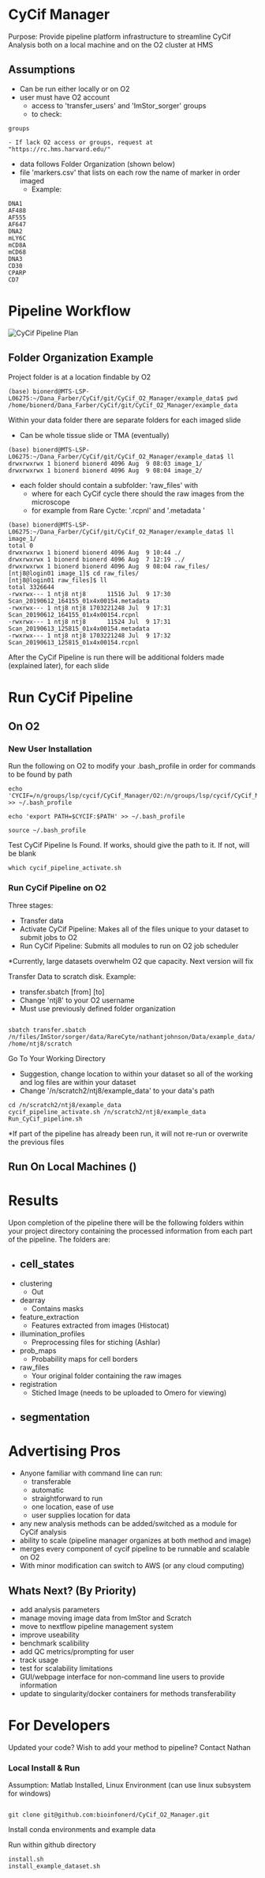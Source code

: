 # CyCif Manager

Purpose: Provide pipeline platform infrastructure to streamline CyCif Analysis both on a local machine and on the O2 cluster at HMS

## Assumptions

- Can be run either locally or on O2
- user must have O2 account 
	- access to 'transfer_users' and 'ImStor_sorger' groups 
	- to check:
```{bash,eval==FALSE}
groups
```
	- If lack O2 access or groups, request at "https://rc.hms.harvard.edu/" 
- data follows Folder Organization (shown below)
- file 'markers.csv' that lists on each row the name of marker in order imaged 
	- Example:
```{bash,eval==FALSE}
DNA1
AF488
AF555
AF647
DNA2
mLY6C
mCD8A
mCD68
DNA3
CD30
CPARP
CD7
```

# Pipeline Workflow
![CyCif Pipeline Plan](/images/CyCif_Pipeline_Plan.png)


## Folder Organization Example 

Project folder is at a location findable by O2

```{bash, eval==FALSE}
(base) bionerd@MTS-LSP-L06275:~/Dana_Farber/CyCif/git/CyCif_O2_Manager/example_data$ pwd
/home/bionerd/Dana_Farber/CyCif/git/CyCif_O2_Manager/example_data
```

Within your data folder there are separate folders for each imaged slide

- Can be whole tissue slide or TMA (eventually)

```{bash, eval==FALSE}
(base) bionerd@MTS-LSP-L06275:~/Dana_Farber/CyCif/git/CyCif_O2_Manager/example_data$ ll
drwxrwxrwx 1 bionerd bionerd 4096 Aug  9 08:03 image_1/
drwxrwxrwx 1 bionerd bionerd 4096 Aug  9 08:04 image_2/
```
- each folder should contain a subfolder: 'raw_files' with 
	- where for each CyCif cycle there should the raw images from the microscope
	- for example from Rare Cycte: '.rcpnl' and '.metadata '

```{bash,eval==FALSE}
(base) bionerd@MTS-LSP-L06275:~/Dana_Farber/CyCif/git/CyCif_O2_Manager/example_data$ ll image_1/
total 0
drwxrwxrwx 1 bionerd bionerd 4096 Aug  9 10:44 ./
drwxrwxrwx 1 bionerd bionerd 4096 Aug  7 12:19 ../
drwxrwxrwx 1 bionerd bionerd 4096 Aug  9 08:04 raw_files/
[ntj8@login01 image_1]$ cd raw_files/
[ntj8@login01 raw_files]$ ll
total 3326644
-rwxrwx--- 1 ntj8 ntj8      11516 Jul  9 17:30 Scan_20190612_164155_01x4x00154.metadata
-rwxrwx--- 1 ntj8 ntj8 1703221248 Jul  9 17:31 Scan_20190612_164155_01x4x00154.rcpnl
-rwxrwx--- 1 ntj8 ntj8      11524 Jul  9 17:31 Scan_20190613_125815_01x4x00154.metadata
-rwxrwx--- 1 ntj8 ntj8 1703221248 Jul  9 17:32 Scan_20190613_125815_01x4x00154.rcpnl
```
After the CyCif Pipeline is run there will be additional folders made (explained later), for each slide

# Run CyCif Pipeline

## On O2

### New User Installation

Run the following on O2 to modify your .bash_profile in order for commands to be found by path

``` {bash,eval==FALSE}
echo 'CYCIF=/n/groups/lsp/cycif/CyCif_Manager/O2:/n/groups/lsp/cycif/CyCif_Manager/bin' >> ~/.bash_profile

echo 'export PATH=$CYCIF:$PATH' >> ~/.bash_profile

source ~/.bash_profile
```
Test CyCif Pipeline Is Found. If works, should give the path to it.  If not, will be blank

```
which cycif_pipeline_activate.sh
```
### Run CyCif Pipeline on O2

Three stages:
	
- Transfer data
- Activate CyCif Pipeline: Makes all of the files unique to your dataset to submit jobs to O2
- Run CyCif Pipeline: Submits all modules to run on O2 job scheduler

*Currently, large datasets overwhelm O2 que capacity.  Next version will fix

Transfer Data to scratch disk.  Example:
	
- transfer.sbatch [from] [to]        
- Change 'ntj8' to your O2 username
- Must use previously defined folder organization  

``` {bash, eval == FALSE}

sbatch transfer.sbatch /n/files/ImStor/sorger/data/RareCyte/nathantjohnson/Data/example_data/ /home/ntj8/scratch
```
Go To Your Working Directory

- Suggestion, change location to within your dataset so all of the working and log files are within your dataset
- Change '/n/scratch2/ntj8/example_data' to your data's path

```
cd /n/scratch2/ntj8/example_data
cycif_pipeline_activate.sh /n/scratch2/ntj8/example_data
Run_CyCif_pipeline.sh
```
*If part of the pipeline has already been run, it will not re-run or overwrite the previous files


## Run On Local Machines ()


# Results

Upon completion of the pipeline there will be the following folders within your project directory containing the processed information from each part of the pipeline.  The folders are: 

- cell_states  
	- 
- clustering  
	- Out
- dearray  
	- Contains masks
- feature_extraction  
	- Features extracted from images (Histocat)
- illumination_profiles  
	- Preprocessing files for stiching (Ashlar)
- prob_maps
	- Probability maps for cell borders
- raw_files  
	- Your original folder containing the raw images 
- registration
	- Stiched Image (needs to be uploaded to Omero for viewing)  
- segmentation
	- 

# Advertising Pros

- Anyone familiar with command line can run:
	- transferable
	- automatic
	- straightforward to run
	- one location, ease of use
	- user supplies location for data
- any new analysis methods can be added/switched as a module for CyCif analysis
- ability to scale (pipeline manager organizes at both method and image)
- merges every component of cycif pipeline to be runnable and scalable on O2
- With minor modification can switch to AWS (or any cloud computing) 

## Whats Next? (By Priority)

- add analysis parameters
- manage moving image data from ImStor and Scratch
- move to nextflow pipeline management system
- improve useability 
- benchmark scalibility
- add QC metrics/prompting for user 
- track usage
- test for scalability limitations
- GUI/webpage interface for non-command line users to provide information
- update to singularity/docker containers for methods transferability

# For Developers

Updated your code? Wish to add your method to pipeline? Contact Nathan 


### Local Install & Run

Assumption: Matlab Installed, Linux Environment (can use linux subsystem for windows)

``` {bash, eval==FALSE}

git clone git@github.com:bioinfonerd/CyCif_O2_Manager.git

```

Install conda environments and example data

Run within github directory
```{bash,eval==FALSE}
install.sh
install_example_dataset.sh
```


